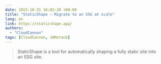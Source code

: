 ```yaml
---
date: 2023-10-31 16:02:20 +00:00
title: "StaticShape — Migrate to an SSG at scale"
lang: en
link: https://staticshape.app/
authors:
  - "CloudCannon"
tags: [CloudCannon, JAMstack]
---
```


> StaticShape is a tool for automatically shaping a fully static site into an SSG site.
